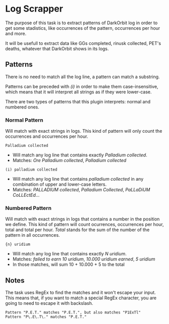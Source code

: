# Log Scrapper
The purpose of this task is to extract patterns of DarkOrbit log in order to get some stadistics, like occurrences of the pattern, occurrences per hour and more.

It will be usefull to extract data like GGs completed, rinusk collected, PET's deaths, whatever that DarkOrbit shows in its logs.

## Patterns
There is no need to match all the log line, a pattern can match a substring.

Patterns can be preceded with _(i)_ in order to make them case-insensitive, which means that it will interpret all strings as if they were lower-case.

There are two types of patterns that this plugin interprets: normal and numbered ones.

### Normal Pattern
Will match with exact strings in logs.
This kind of pattern will only count the occurrences and occurrences per hour.

```Palladium collected```
* Will match any log line that contains exactly _Palladium collected_.
* Matches: _Ore Palladium collected_, _Palladium collected_

```(i) palladium collected```
* Will match any log line that contains _palladium collected_ in any combination of upper and lower-case letters.
* Matches: _PALLADIUM collected_, _Palladium Collected_, _PaLLaDiUM CoLLEctEd_...

### Numbered Pattern
Will match with exact strings in logs that contains a number in the position we define.
This kind of pattern will count ocurrences, occurrences per hour, total and total per hour.
_Total_ stands for the sum of the number of the pattern in all occurrences.

```{n} uridium```
* Will match any log line that contains exactly _N uridium_.
* Matches: _failed to earn 10 uridium_, _10.000 uridium earned_, _5 uridium_
* In those matches, will sum 10 + 10.000 + 5 to the total

## Notes
The task uses RegEx to find the matches and it won't escape your input.
This means that, if you want to match a special RegEx character, you are going to need to escape it with backslash.

```
Pattern "P.E.T." matches "P.E.T.", but also matches "P1ExTl"
Pattern "P\.E\.T\." matches "P.E.T."
```
